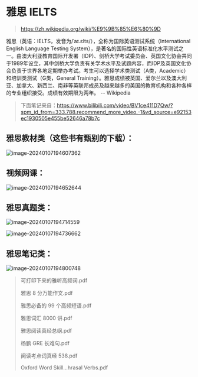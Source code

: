 # 雅思 IELTS

> https://zh.wikipedia.org/wiki/%E9%9B%85%E6%80%9D

雅思（英语：IELTS，发音为/ˈaɪ.ɛlts/），全称为国际英语测试系统（International English Language Testing System），是著名的国际性英语标准化水平测试之一。由澳大利亚教育国际开发署（IDP)、剑桥大学考试委员会、英国文化协会共同于1989年设立，其中剑桥大学负责有关学术水平及试题内容，而IDP及英国文化协会负责于世界各地定期举办考试。考生可以选择学术类测试（A类，Academic）和培训类测试（G类，General Training）。雅思成绩被英国、爱尔兰以及澳大利亚、加拿大、新西兰、南非等英联邦成员及越来越多的美国的教育机构和各种各样的专业组织接受。成绩有效期限为两年。  -- Wikipedia





> 下面笔记来自：https://www.bilibili.com/video/BV1ce411D7Qw/?spm_id_from=333.788.recommend_more_video.-1&vd_source=e92153ec1930505e455be52646a78b7c

## 雅思教材类（这些书有甄别的下载）：

![image-20240107194607362](./readme.assets/image-20240107194607362.png)



## 视频网课：

![image-20240107194652644](./readme.assets/image-20240107194652644.png)



## 雅思真题类：

![image-20240107194714559](./readme.assets/image-20240107194714559.png)

![image-20240107194736662](./readme.assets/image-20240107194736662.png)



## 雅思笔记类：

![image-20240107194800748](./readme.assets/image-20240107194800748.png)

> 可打印下来的雅听高频词.pdf
>
> 雅思 8 分万能作文.pdf
>
> 雅思必备的 99 个高频短语.pdf
>
> 雅思词汇 8000 讲.pdf
>
> 雅思阅读真经总纲.pdf
>
> 杨鹏 GRE 长难句.pdf
>
> 阅读考点词真经 538.pdf
>
> Oxford Word Skill...hrasal Verbs.pdf

